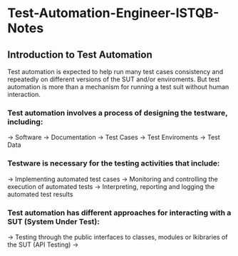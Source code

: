 # Test-Automation-Engineer-ISTQB-Notes


## Introduction to Test Automation

Test automation is expected to help run many test cases consistency and repeatedly on different versions of the SUT and/or enviroments. But test automation is more than a mechanism for running a test suit without human interaction. 

### Test automation involves a process of designing the testware, including:

-> Software
-> Documentation
-> Test Cases
-> Test Enviroments 
-> Test Data


### Testware is necessary for the testing activities that include:

-> Implementing automated test cases 
-> Monitoring and controlling the execution of automated tests
-> Interpreting, reporting and logging the automated test results


### Test automation has different approaches for interacting with a SUT (System Under Test):

-> Testing through the public interfaces to classes, modules or lkibraries of the SUT (API Testing)
->
